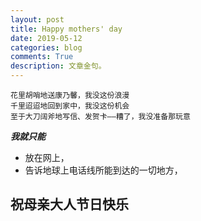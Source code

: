 ```yaml
---
layout: post
title: Happy mothers' day
date: 2019-05-12
categories: blog
comments: True
description: 文章金句。
---
```


    花里胡哨地送康乃馨，我没这份浪漫
    千里迢迢地回到家中，我没这份机会
    至于大刀阔斧地写信、发贺卡——糟了，我没准备那玩意  
    
***我就只能***
* 放在网上，
* 告诉地球上电话线所能到达的一切地方，
## 祝母亲大人节日快乐
   
   
   
